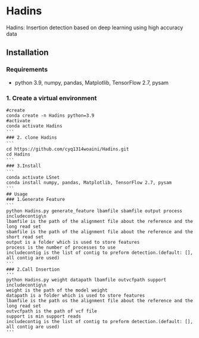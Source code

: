 # Hadins
Hadins: Insertion detection based on deep learning using high accuracy data

## Installation
### Requirements
* python 3.9, numpy, pandas, Matplotlib, TensorFlow 2.7, pysam
### 1. Create a virtual environment  
```　
#create
conda create -n Hadins python=3.9
#activate
conda activate Hadins
```　
### 2. clone Hadins
```　
cd https://github.com/cyq1314woaini/Hadins.git
cd Hadins
```　
### 3.Install
```　
conda activate LSnet
conda install numpy, pandas, Matplotlib, TensorFlow 2.7, pysam
```　
## Usage
### 1.Generate Feature
```　
python Hadins.py generate_feature lbamfile sbamfile output process includecontig\n
lbamfile is the path of the alignment file about the reference and the long read set
sbamfile is the path of the alignment file about the reference and the short read set
output is a folder which is used to store features
process is the number of processes to use
includecontig is the list of contig to preform detection.(default: [], all contig are used)
```　
### 2.Call Insertion
'''
python Hadins.py weight datapath lbamfile outvcfpath support includecontig\n
weight is the path of the model weight
datapath is a folder which is used to store features
lbamfile is the path os the alignment file about the reference and the long read set
outvcfpath is the path of vcf file
support is min support reads
includecontig is the list of contig to preform detection.(default: [], all contig are used)
'''
